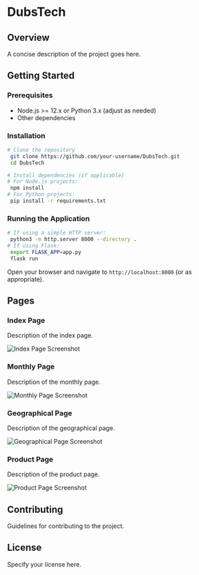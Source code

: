 # DubsTech

## Overview

A concise description of the project goes here.

## Getting Started

### Prerequisites

- Node.js >= 12.x or Python 3.x (adjust as needed)
- Other dependencies

### Installation

```bash
# Clone the repository
 git clone https://github.com/your-username/DubsTech.git
 cd DubsTech

# Install dependencies (if applicable)
# For Node.js projects:
 npm install
# For Python projects:
 pip install -r requirements.txt
```

### Running the Application

```bash
# If using a simple HTTP server:
 python3 -m http.server 8000 --directory .
# If using Flask:
 export FLASK_APP=app.py
 flask run
```

Open your browser and navigate to `http://localhost:8000` (or as appropriate).

## Pages

### Index Page
Description of the index page.

![Index Page Screenshot](screenshots/index.png)

### Monthly Page
Description of the monthly page.

![Monthly Page Screenshot](screenshots/monthly.png)

### Geographical Page
Description of the geographical page.

![Geographical Page Screenshot](screenshots/geographical.png)

### Product Page
Description of the product page.

![Product Page Screenshot](screenshots/product.png)

## Contributing

Guidelines for contributing to the project.

## License

Specify your license here.
